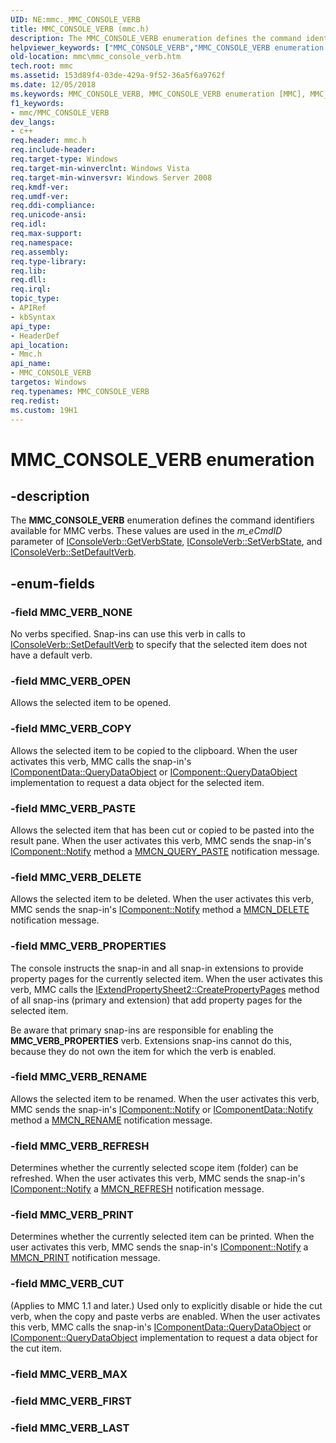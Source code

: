 ```yaml
---
UID: NE:mmc._MMC_CONSOLE_VERB
title: MMC_CONSOLE_VERB (mmc.h)
description: The MMC_CONSOLE_VERB enumeration defines the command identifiers available for MMC verbs. These values are used in the m_eCmdID parameter of IConsoleVerb::GetVerbState, IConsoleVerb::SetVerbState, and IConsoleVerb::SetDefaultVerb.
helpviewer_keywords: ["MMC_CONSOLE_VERB","MMC_CONSOLE_VERB enumeration [MMC]","MMC_VERB_COPY","MMC_VERB_CUT","MMC_VERB_DELETE","MMC_VERB_NONE","MMC_VERB_OPEN","MMC_VERB_PASTE","MMC_VERB_PRINT","MMC_VERB_PROPERTIES","MMC_VERB_REFRESH","MMC_VERB_RENAME","_slate_mmc_console_verb","mmc.mmc_console_verb","mmc/MMC_CONSOLE_VERB","mmc/MMC_VERB_COPY","mmc/MMC_VERB_CUT","mmc/MMC_VERB_DELETE","mmc/MMC_VERB_NONE","mmc/MMC_VERB_OPEN","mmc/MMC_VERB_PASTE","mmc/MMC_VERB_PRINT","mmc/MMC_VERB_PROPERTIES","mmc/MMC_VERB_REFRESH","mmc/MMC_VERB_RENAME"]
old-location: mmc\mmc_console_verb.htm
tech.root: mmc
ms.assetid: 153d89f4-03de-429a-9f52-36a5f6a9762f
ms.date: 12/05/2018
ms.keywords: MMC_CONSOLE_VERB, MMC_CONSOLE_VERB enumeration [MMC], MMC_VERB_COPY, MMC_VERB_CUT, MMC_VERB_DELETE, MMC_VERB_NONE, MMC_VERB_OPEN, MMC_VERB_PASTE, MMC_VERB_PRINT, MMC_VERB_PROPERTIES, MMC_VERB_REFRESH, MMC_VERB_RENAME, _slate_mmc_console_verb, mmc.mmc_console_verb, mmc/MMC_CONSOLE_VERB, mmc/MMC_VERB_COPY, mmc/MMC_VERB_CUT, mmc/MMC_VERB_DELETE, mmc/MMC_VERB_NONE, mmc/MMC_VERB_OPEN, mmc/MMC_VERB_PASTE, mmc/MMC_VERB_PRINT, mmc/MMC_VERB_PROPERTIES, mmc/MMC_VERB_REFRESH, mmc/MMC_VERB_RENAME
f1_keywords:
- mmc/MMC_CONSOLE_VERB
dev_langs:
- c++
req.header: mmc.h
req.include-header: 
req.target-type: Windows
req.target-min-winverclnt: Windows Vista
req.target-min-winversvr: Windows Server 2008
req.kmdf-ver: 
req.umdf-ver: 
req.ddi-compliance: 
req.unicode-ansi: 
req.idl: 
req.max-support: 
req.namespace: 
req.assembly: 
req.type-library: 
req.lib: 
req.dll: 
req.irql: 
topic_type:
- APIRef
- kbSyntax
api_type:
- HeaderDef
api_location:
- Mmc.h
api_name:
- MMC_CONSOLE_VERB
targetos: Windows
req.typenames: MMC_CONSOLE_VERB
req.redist: 
ms.custom: 19H1
---
```


# MMC_CONSOLE_VERB enumeration


## -description


The 
<b>MMC_CONSOLE_VERB</b> enumeration defines the command identifiers available for MMC verbs. These values are used in the <i>m_eCmdID</i> parameter of 
<a href="https://docs.microsoft.com/windows/desktop/api/mmc/nf-mmc-iconsoleverb-getverbstate">IConsoleVerb::GetVerbState</a>, 
<a href="https://docs.microsoft.com/windows/desktop/api/mmc/nf-mmc-iconsoleverb-setverbstate">IConsoleVerb::SetVerbState</a>, and 
<a href="https://docs.microsoft.com/windows/desktop/api/mmc/nf-mmc-iconsoleverb-setdefaultverb">IConsoleVerb::SetDefaultVerb</a>.


## -enum-fields




### -field MMC_VERB_NONE

No verbs specified. Snap-ins can use this verb in calls to 
<a href="https://docs.microsoft.com/windows/desktop/api/mmc/nf-mmc-iconsoleverb-setdefaultverb">IConsoleVerb::SetDefaultVerb</a> to specify that the selected item does not have a default verb.


### -field MMC_VERB_OPEN

Allows the selected item to be opened.


### -field MMC_VERB_COPY

Allows the selected item to be copied to the clipboard. When the user activates this verb, MMC calls the snap-in's <a href="https://docs.microsoft.com/windows/desktop/api/mmc/nf-mmc-icomponentdata-querydataobject">IComponentData::QueryDataObject</a> or <a href="https://docs.microsoft.com/windows/desktop/api/mmc/nf-mmc-icomponent-querydataobject">IComponent::QueryDataObject</a> implementation to request a data object for the selected item.


### -field MMC_VERB_PASTE

Allows the selected item that has been cut or copied to be pasted into the result pane. When the user activates this verb, MMC sends the snap-in's <a href="https://docs.microsoft.com/windows/desktop/api/mmc/nf-mmc-icomponent-notify">IComponent::Notify</a> method a <a href="https://docs.microsoft.com/previous-versions/windows/desktop/mmc/mmcn-query-paste">MMCN_QUERY_PASTE</a> notification message.


### -field MMC_VERB_DELETE

Allows the selected item to be deleted. When the user activates this verb, MMC sends the snap-in's <a href="https://docs.microsoft.com/windows/desktop/api/mmc/nf-mmc-icomponent-notify">IComponent::Notify</a> method a <a href="https://docs.microsoft.com/previous-versions/windows/desktop/mmc/mmcn-delete">MMCN_DELETE</a> notification message.


### -field MMC_VERB_PROPERTIES

The console instructs the snap-in and all snap-in extensions to provide property pages for the currently selected item. When the user activates this verb, MMC calls the <a href="https://docs.microsoft.com/previous-versions/windows/desktop/legacy/aa814847(v=vs.85)">IExtendPropertySheet2::CreatePropertyPages</a> method of all snap-ins (primary and extension) that add property pages for the selected item.

Be aware that primary snap-ins are responsible for enabling the <b>MMC_VERB_PROPERTIES</b> verb. Extensions snap-ins cannot do this, because they do not own the item for which the verb is enabled.


### -field MMC_VERB_RENAME

Allows the selected item to be renamed. When the user activates this verb, MMC sends the snap-in's <a href="https://docs.microsoft.com/windows/desktop/api/mmc/nf-mmc-icomponent-notify">IComponent::Notify</a> or <a href="https://docs.microsoft.com/windows/desktop/api/mmc/nf-mmc-icomponentdata-notify">IComponentData::Notify</a> method a <a href="https://docs.microsoft.com/previous-versions/windows/desktop/mmc/mmcn-rename">MMCN_RENAME</a> notification message.


### -field MMC_VERB_REFRESH

Determines whether the currently selected scope item (folder) can be refreshed. When the user activates this verb, MMC sends the snap-in's <a href="https://docs.microsoft.com/windows/desktop/api/mmc/nf-mmc-icomponent-notify">IComponent::Notify</a> a <a href="https://docs.microsoft.com/previous-versions/windows/desktop/mmc/mmcn-refresh">MMCN_REFRESH</a> notification message.


### -field MMC_VERB_PRINT

Determines whether the currently selected item can be printed. When the user activates this verb, MMC sends the snap-in's <a href="https://docs.microsoft.com/windows/desktop/api/mmc/nf-mmc-icomponent-notify">IComponent::Notify</a> a <a href="https://docs.microsoft.com/previous-versions/windows/desktop/mmc/mmcn-print">MMCN_PRINT</a> notification message.


### -field MMC_VERB_CUT

(Applies to MMC 1.1 and later.) Used only to explicitly disable or hide the cut verb, when the copy and paste verbs are enabled. When the user activates this verb, MMC calls the snap-in's <a href="https://docs.microsoft.com/windows/desktop/api/mmc/nf-mmc-icomponentdata-querydataobject">IComponentData::QueryDataObject</a> or <a href="https://docs.microsoft.com/windows/desktop/api/mmc/nf-mmc-icomponent-querydataobject">IComponent::QueryDataObject</a> implementation to request a data object for the cut item.


### -field MMC_VERB_MAX


### -field MMC_VERB_FIRST


### -field MMC_VERB_LAST



